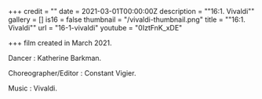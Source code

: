 +++
credit = ""
date = 2021-03-01T00:00:00Z
description = "\"16:1. Vivaldi\""
gallery = []
is16 = false
thumbnail = "/vivaldi-thumbnail.png"
title = "\"16:1. Vivaldi\""
url = "16-1-vivaldi"
youtube = "0IztFnK_xDE"

+++
film created in March 2021.

Dancer : Katherine Barkman.

Choreographer/Editor : Constant Vigier.

Music : Vivaldi.